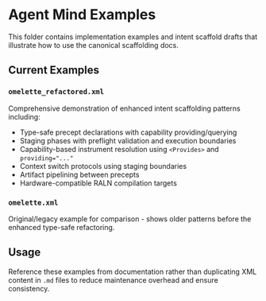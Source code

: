 # Agent Mind Examples

This folder contains implementation examples and intent scaffold drafts that illustrate how to use the canonical scaffolding docs.

## Current Examples

### `omelette_refactored.xml`
Comprehensive demonstration of enhanced intent scaffolding patterns including:
- Type-safe precept declarations with capability providing/querying
- Staging phases with preflight validation and execution boundaries
- Capability-based instrument resolution using `<Provides>` and `providing="..."`
- Context switch protocols using staging boundaries
- Artifact pipelining between precepts
- Hardware-compatible RALN compilation targets

### `omelette.xml`
Original/legacy example for comparison - shows older patterns before the enhanced type-safe refactoring.

## Usage

Reference these examples from documentation rather than duplicating XML content in `.md` files to reduce maintenance overhead and ensure consistency.
